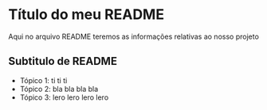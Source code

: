 # Título do meu README

Aqui no arquivo README teremos as informações relativas ao nosso projeto

## Subtitulo de README

- Tópico 1: ti ti ti
- Tópico 2: bla bla bla bla
- Tópico 3: lero lero lero lero